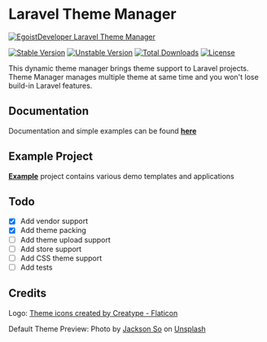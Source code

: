 # Laravel Theme Manager

[![EgoistDeveloper Laravel Theme Manager](https://preview.dragon-code.pro/EgoistDeveloper/Laravel-Theme-Manager.svg?brand=laravel)](https://github.com/laravel-ready/theme-manager)

[![Stable Version][badge_stable]][link_packagist]
[![Unstable Version][badge_unstable]][link_packagist]
[![Total Downloads][badge_downloads]][link_packagist]
[![License][badge_license]][link_license]


This dynamic theme manager brings theme support to Laravel projects. Theme Manager manages multiple theme at same time and you won't lose build-in Laravel features.

## Documentation

Documentation and simple examples can be found **[here](https://laravel-ready.github.io/theme-manager-docs/)**

## Example Project

**[Example](https://github.com/laravel-ready/theme-manager-example)** project contains various demo templates and applications

## Todo

- [x] Add vendor support
- [x] Add theme packing
- [ ] Add theme upload support
- [ ] Add store support
- [ ] Add CSS theme support
- [ ] Add tests

## Credits

Logo: <a href="https://www.flaticon.com/free-icons/theme" title="theme icons">Theme icons created by Creatype - Flaticon</a>

Default Theme Preview: Photo by <a href="https://unsplash.com/@jacksonsophat?utm_source=unsplash&utm_medium=referral&utm_content=creditCopyText">Jackson So</a> on <a href="https://unsplash.com/s/photos/web-design?utm_source=unsplash&utm_medium=referral&utm_content=creditCopyText">Unsplash</a>



[badge_downloads]:      https://img.shields.io/packagist/dt/laravel-ready/theme-manager.svg?style=flat-square

[badge_license]:        https://img.shields.io/packagist/l/laravel-ready/theme-manager.svg?style=flat-square

[badge_stable]:         https://img.shields.io/github/v/release/laravel-ready/theme-manager?label=stable&style=flat-square

[badge_unstable]:       https://img.shields.io/badge/unstable-dev--main-orange?style=flat-square

[link_license]:         LICENSE

[link_packagist]:       https://packagist.org/packages/laravel-ready/theme-manager

